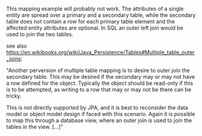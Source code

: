 This mapping example will probably not work. The attributes of a single entity are spread over a primary and a secondary
table, while the secondary table does not contain a row for each primary table element and the affected entity 
attributes are optional. In SQL an outer left join would be used to join the two tables.

see also https://en.wikibooks.org/wiki/Java_Persistence/Tables#Multiple_table_outer_joins:

"Another perversion of multiple table mapping is to desire to outer join the secondary table. This may be desired if
the secondary may or may not have a row defined for the object. Typically the object should be read-only if this is
to be attempted, as writing to a row that may or may not be there can be tricky.

This is not directly supported by JPA, and it is best to reconsider the data model or object model design if faced with
this scenario. Again it is possible to map this through a database view, where an outer join is used to join the tables
in the view. [...]"

